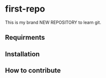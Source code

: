 # first-repo
This is my brand NEW REPOSITORY to learn git.

## Requirments

## Installation

## How to contribute 
